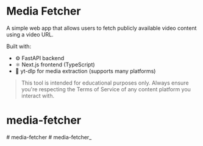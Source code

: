 # Media Fetcher

A simple web app that allows users to fetch publicly available video content using a video URL.

Built with:

- ⚙️ FastAPI backend
- ⚛️ Next.js frontend (TypeScript)
- 🎥 yt-dlp for media extraction (supports many platforms)

> This tool is intended for educational purposes only. Always ensure you're respecting the Terms of Service of any content platform you interact with.
# media-fetcher
#   m e d i a - f e t c h e r  
 #   m e d i a - f e t c h e r _  
 